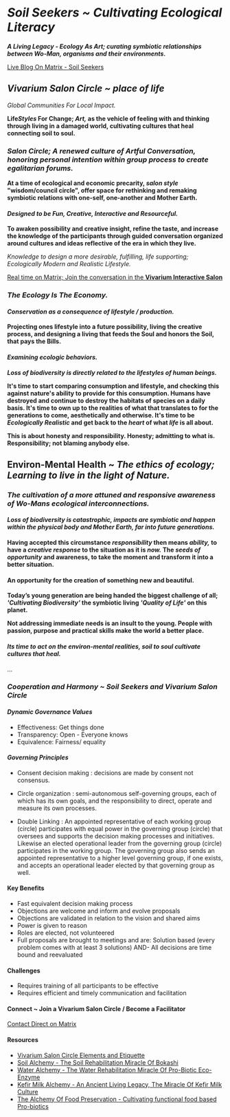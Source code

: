 # *Soil Seekers ~ Cultivating Ecological Literacy*

***A Living Legacy - Ecology As Art; curating symbiotic relationships between Wo-Man, organisms and their environments.***

[Live Blog On Matrix - Soil Seekers](https://matrix.to/#/!EwezVvVjpxKVCMIuRM:matrix.org?via=matrix.org&via=kde.org&via=converser.eu)

## *Vivarium Salon Circle ~ place of life*
*Global Communities For Local Impact.*

**Life*Styles* For Change; *Art,* as the vehicle of feeling with and thinking through living in a damaged world, cultivating cultures that heal connecting soil to soul.**

### *Salon Circle; A renewed culture of Artful Conversation, honoring personal intention within group process to create egalitarian forums.*

**At a time of ecological and economic precarity, *salon style* "wisdom/council circle", offer space for rethinking and remaking symbiotic relations with one-self, one-another and Mother Earth.**

#### *Designed to be Fun, Creative, Interactive and Resourceful.*

**To awaken possibility and creative insight, refine the taste, and increase the knowledge of the participants through guided conversation organized around cultures and ideas reflective of the era in which they live.**

*Knowledge to design a more desirable, fulfilling, life supporting; Ecologically Modern and Realistic Lifestyle.*

[Real time on Matrix; Join the conversation in the **Vivarium Interactive Salon**](https://matrix.to/#/!LSpVaMCiYQehpJONFF:matrix.org?via=matrix.org&via=t2bot.io&via=stux.chat)

### *The Ecology Is The Economy.*

#### *Conservation as a consequence of lifestyle / production.*

**Projecting ones lifestyle into a future possibility, living the creative process, and designing a living that feeds the Soul and honors the Soil, that pays the Bills.**

#### *Examining ecologic behaviors.*
***Loss of biodiversity is directly related to the lifestyles of human beings.***

**It's time to start comparing consumption and lifestyle, and checking this against nature's ability to provide for this consumption. Humans have destroyed and continue to destroy the habitats of species on a daily basis. It's time to own up to the realities of what that translates to for the generations to come, aesthetically and otherwise. It's time to be *Ecologically Realistic* and get back to the *heart* of what *life* is all about.** 

**This is about honesty and responsibility. Honesty; admitting to what is. Responsibility; not blaming anybody else.**

## Environ-Mental Health ~ *The ethics of ecology; Learning to live in the light of Nature.*

### *The cultivation of a more attuned and responsive awareness of Wo-Mans ecological interconnections.*

#### *Loss of biodiversity is catastrophic, impacts are symbiotic and happen within the physical body and Mother Earth, far into future generations.*

**Having accepted this circumstance *responsibility* then means *ability,* to have a *creative response* to the situation as it is *now.* The *seeds of opportunity* and awareness, to take the moment and transform it into a better situation.** 

#### An opportunity for the creation of something new and beautiful. 

**Today’s young generation are being handed the biggest challenge of all; *'Cultivating Biodiversity'* the symbiotic living *'Quality of Life'* on this planet.**

**Not addressing immediate needs is an insult to the young. People with passion, purpose and practical skills make the world a better place.** 

#### *Its time to act on the environ-mental realities, soil to soul cultivate cultures that heal.*

...

### *Cooperation and Harmony ~ Soil Seekers and Vivarium Salon Circle*

#### *Dynamic Governance Values*
- Effectiveness: Get things done
- Transparency: Open - Everyone knows
- Equivalence: Fairness/ equality

#### *Governing Principles*
- Consent decision making : decisions are made by consent not consensus.

- Circle organization : semi-autonomous self-governing groups, each of which has its own goals, and the responsibility to direct, operate and measure its own processes.

- Double Linking : An appointed representative of each working group (circle) participates with equal power in the governing group (circle) that oversees and supports the decision making processes and initiatives. Likewise an elected operational leader from the governing group (circle) participates in the working group. The governing group also sends an appointed representative to a higher level governing group, if one exists, and accepts an operational leader elected by that governing group as well.

#### Key Benefits
- Fast equivalent decision making process
- Objections are welcome and inform and evolve proposals
- Objections are validated in relation to the vision and shared aims
- Power is given to reason
- Roles are elected, not volunteered
- Full proposals are brought to meetings and are: Solution based (every problem comes with at least 3 solutions) AND- All decisions are time bound and reevaluated

#### Challenges
- Requires training of all participants to be effective
- Requires efficient and timely communication and facilitation

#### Connect ~ Join a Vivarium Salon Circle / Become a Facilitator 
[Contact Direct on Matrix](https://matrix.to/#/!ibYXXCkubbZiWtkmhX:matrix.org?via=matrix.org)

#### Resources
- [Vivarium Salon Circle Elements and Etiquette](./lifeStylesForChange/vivariumSalonCircleElements.md)
- [Soil Alchemy - The Soil Rehabilitation Miracle Of Bokashi](./lifeStylesForChange/soilAlchemy.md)
- [Water Alchemy - The Water Rehabilitation Miracle Of Pro-Biotic Eco-Enzyme](./lifeStylesForChange/waterAlchemy.md)
- [Kefir Milk Alchemy - An Ancient Living Legacy, The Miracle Of Kefir Milk Culture](./lifeStylesForChange/kefirMilkAlchemy.md)
- [The Alchemy Of Food Preservation - Cultivating functional food based Pro-biotics](./lifeStylesForChange/lactoFermentbBasicMethod.md)
